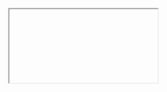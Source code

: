 <!-- [PRESENTATION] Course Introduction -->

<iframe>
<!-- COURSE INTRODUCTION PRESENTATION - Embed the iframe of the published Google Slides here -->
</iframe>

<br>
